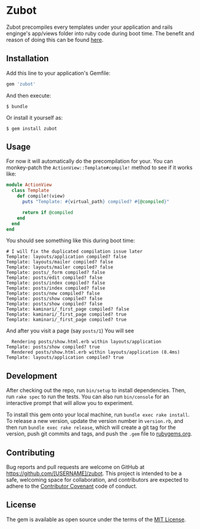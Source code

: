 # Zubot

Zubot precompiles every templates under your application and rails enginge's app/views folder into ruby code during boot time. The benefit and reason of doing this can be found  [here](https://github.com/railsgsoc/ideas/wiki/2016-Ideas#eager-load-action-view-templates).

## Installation

Add this line to your application's Gemfile:

```ruby
gem 'zubot'
```

And then execute:

    $ bundle

Or install it yourself as:

    $ gem install zubot

## Usage

For now it will automatically do the precompilation for your. You can monkey-patch the `ActionView::Template#compile!` method to see if it works like:

```ruby
module ActionView
  class Template
    def compile!(view)
      puts "Template: #{virtual_path} compiled? #{@compiled}"

      return if @compiled
    end
  end
end
```

You should see something like this during boot time:

```
# I will fix the duplicated compilation issue later
Template: layouts/application compiled? false
Template: layouts/mailer compiled? false
Template: layouts/mailer compiled? false
Template: posts/_form compiled? false
Template: posts/edit compiled? false
Template: posts/index compiled? false
Template: posts/index compiled? false
Template: posts/new compiled? false
Template: posts/show compiled? false
Template: posts/show compiled? false
Template: kaminari/_first_page compiled? false
Template: kaminari/_first_page compiled? true
Template: kaminari/_first_page compiled? true
```

And after you visit a page (say `posts/1`) You will see

```
  Rendering posts/show.html.erb within layouts/application
Template: posts/show compiled? true
  Rendered posts/show.html.erb within layouts/application (8.4ms)
Template: layouts/application compiled? true

```


## Development

After checking out the repo, run `bin/setup` to install dependencies. Then, run `rake spec` to run the tests. You can also run `bin/console` for an interactive prompt that will allow you to experiment.

To install this gem onto your local machine, run `bundle exec rake install`. To release a new version, update the version number in `version.rb`, and then run `bundle exec rake release`, which will create a git tag for the version, push git commits and tags, and push the `.gem` file to [rubygems.org](https://rubygems.org).

## Contributing

Bug reports and pull requests are welcome on GitHub at https://github.com/[USERNAME]/zubot. This project is intended to be a safe, welcoming space for collaboration, and contributors are expected to adhere to the [Contributor Covenant](http://contributor-covenant.org) code of conduct.


## License

The gem is available as open source under the terms of the [MIT License](http://opensource.org/licenses/MIT).

